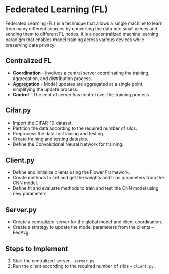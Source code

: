 # Federated Learning (FL)

Federated Learning (FL) is a technique that allows a single machine to learn from many different sources by converting the data into small pieces and sending them to different FL nodes. It is a decentralized machine learning paradigm that enables model training across various devices while preserving data privacy.

## Centralized FL
- **Coordination** - Involves a central server coordinating the training, aggregation, and distribution process.
- **Aggregation** - Model updates are aggregated at a single point, simplifying the update process.
- **Control** - The central server has control over the training process.

## Cifar.py
- Import the CIFAR-10 dataset.
- Partition the data according to the required number of silos.
- Preprocess the data for training and testing.
- Create training and testing datasets.
- Define the Convolutional Neural Network for training.

## Client.py
- Define and initialize clients using the Flower Framework.
- Create methods to set and get the weights and bias parameters from the CNN model.
- Define fit and evaluate methods to train and test the CNN model using new parameters.

## Server.py
- Create a centralized server for the global model and client coordination.
- Create a strategy to update the model parameters from the clients – FedAvg.

## Steps to Implement
1. Start the centralized server – `server.py`.
2. Run the client according to the required number of silos – `client.py`.


